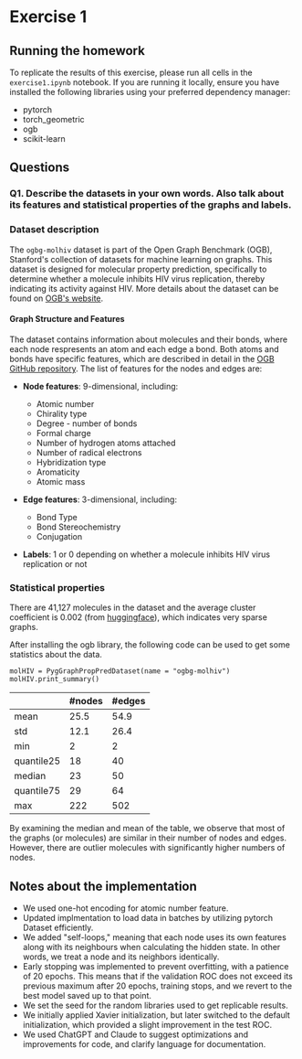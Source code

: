 # Exercise 1

## Running the homework

To replicate the results of this exercise, please run all cells in the `exercise1.ipynb` notebook. If you are running it locally, ensure you have installed the following libraries using your preferred dependency manager:

- pytorch
- torch_geometric
- ogb
- scikit-learn

## Questions

### Q1. Describe the datasets in your own words. Also talk about its features and statistical properties of the graphs and labels.

### Dataset description

The `ogbg-molhiv` dataset is part of the Open Graph Benchmark (OGB), Stanford's collection of datasets for machine learning on graphs. This dataset is designed for molecular property prediction, specifically to determine whether a molecule inhibits HIV virus replication, thereby indicating its activity against HIV. More details about the dataset can be found on [OGB's website](https://ogb.stanford.edu/docs/graphprop/#ogbg-mol).

#### Graph Structure and Features

The dataset contains information about molecules and their bonds, where each node respresents an atom and each edge a bond. Both atoms and bonds have specific features, which are described in detail in the [OGB GitHub repository](https://github.com/snap-stanford/ogb/blob/master/ogb/utils/features.py). The list of features for the nodes and edges are:

- **Node features**: 9-dimensional, including:
  - Atomic number
  - Chirality type
  - Degree - number of bonds
  - Formal charge
  - Number of hydrogen atoms attached
  - Number of radical electrons
  - Hybridization type
  - Aromaticity
  - Atomic mass
- **Edge features**: 3-dimensional, including:

  - Bond Type
  - Bond Stereochemistry
  - Conjugation

- **Labels**: 1 or 0 depending on whether a molecule inhibits HIV virus replication or not

### Statistical properties

There are 41,127 molecules in the dataset and the average cluster coefficient is 0.002 (from [huggingface](https://huggingface.co/datasets/OGB/ogbg-molhiv)), which indicates very sparse graphs.

After installing the ogb library, the following code can be used to get some statistics about the data.

```python3
molHIV = PygGraphPropPredDataset(name = "ogbg-molhiv")
molHIV.print_summary()
```

|            | #nodes | #edges |
| ---------- | ------ | ------ |
| mean       | 25.5   | 54.9   |
| std        | 12.1   | 26.4   |
| min        | 2      | 2      |
| quantile25 | 18     | 40     |
| median     | 23     | 50     |
| quantile75 | 29     | 64     |
| max        | 222    | 502    |

By examining the median and mean of the table, we observe that most of the graphs (or molecules) are similar in their number of nodes and edges. However, there are outlier molecules with significantly higher numbers of nodes.

## Notes about the implementation

- We used one-hot encoding for atomic number feature.
- Updated implmentation to load data in batches by utilizing pytorch Dataset efficiently.
- We added "self-loops," meaning that each node uses its own features along with its neighbours when calculating the hidden state. In other words, we treat a node and its neighbors identically.
- Early stopping was implemented to prevent overfitting, with a patience of 20 epochs. This means that if the validation ROC does not exceed its previous maximum after 20 epochs, training stops, and we revert to the best model saved up to that point.
- We set the seed for the random libraries used to get replicable results.
- We initially applied Xavier initialization, but later switched to the default initialization, which provided a slight improvement in the test ROC.
- We used ChatGPT and Claude to suggest optimizations and improvements for code, and clarify language for documentation.

